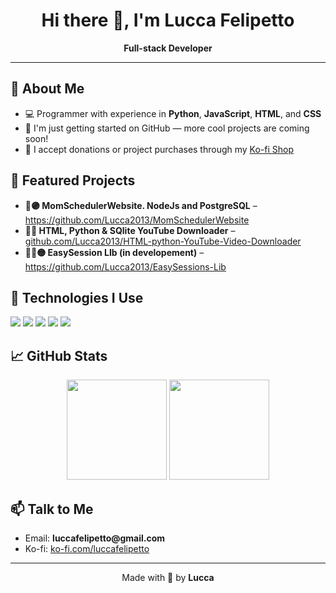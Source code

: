 <!-- README.md -->

<h1 align="center">Hi there 👋, I'm Lucca Felipetto</h1>
<p align="center"> 
  <b>Full-stack Developer</b><br>
</p>

<hr>

<h2>🧠 About Me</h2>

<ul>
  <li>💻 Programmer with experience in <b>Python</b>, <b>JavaScript</b>, <b>HTML</b>, and <b>CSS</b></li>
  <li>🚀 I'm just getting started on GitHub — more cool projects are coming soon!</li>
  <li>🔗 I accept donations or project purchases through my <a href="https://ko-fi.com/luccafelipetto" target="_blank">Ko-fi Shop</a></li>
</ul>

<h2>📌 Featured Projects</h2>

<ul>
  <li><b>📲🟣 MomSchedulerWebsite. NodeJs and PostgreSQL</b> – <a href="https://github.com/Lucca2013/MomSchedulerWebsite" target="_blank">https://github.com/Lucca2013/MomSchedulerWebsite</a></li>
  <li><b>📸🔴 HTML, Python & SQlite YouTube Downloader</b> – <a href="https://github.com/Lucca2013/HTML-python-YouTube-Video-Downloader" target="_blank">github.com/Lucca2013/HTML-python-YouTube-Video-Downloader</a></li>
  <li><b>🧑‍💻🟡 EasySession LIb (in developement)</b> – <a href="https://github.com/Lucca2013/EasySessions-Lib" target="_blank">https://github.com/Lucca2013/EasySessions-Lib</a></li>
</ul>

<h2>🧰 Technologies I Use</h2>

<p>
  <img src="https://img.shields.io/badge/HTML5-E34F26?style=for-the-badge&logo=html5&logoColor=white"/> 
  <img src="https://img.shields.io/badge/CSS3-1572B6?style=for-the-badge&logo=css3&logoColor=white"/> 
  <img src="https://img.shields.io/badge/JavaScript-F7DF1E?style=for-the-badge&logo=javascript&logoColor=black"/> 
  <img src="https://img.shields.io/badge/Python-3670A0?style=for-the-badge&logo=python&logoColor=white"/> 
  <img src="https://img.shields.io/badge/C%23-239120?style=for-the-badge&logo=c-sharp&logoColor=white"/>
</p>

<h2>📈 GitHub Stats</h2>

<p align="center"> 
  <img src="https://github-readme-stats.vercel.app/api?username=Lucca2013&show_icons=true&theme=radical&cache_seconds=1" height="160"/> 
  <img src="https://github-readme-stats.vercel.app/api/top-langs/?username=Lucca2013&layout=compact&theme=radical&cache_seconds=1" height="160"/>
</p>

<h2>📫 Talk to Me</h2>

<ul> 
  <li>Email: <b>luccafelipetto@gmail.com</b></li> 
  <li>Ko-fi: <a href="https://ko-fi.com/luccafelipetto">ko-fi.com/luccafelipetto</a></li>
</ul>

---

<p align="center"> 
  Made with 💙 by <b>Lucca</b>
</p>
